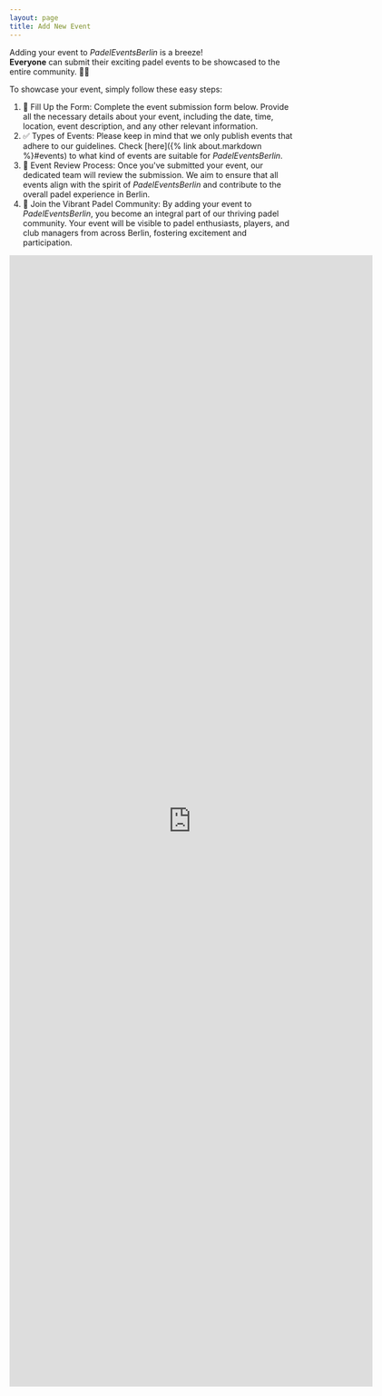 ```yaml
---
layout: page
title: Add New Event
---
```


Adding your event to *PadelEventsBerlin* is a breeze!<br/> 
**Everyone** can submit their exciting padel events to be showcased to the entire community. 🎾🌟 

To showcase your event, simply follow these easy steps:

1. 📝 Fill Up the Form: Complete the event submission form below. Provide all the necessary details about your event, including the date, time, location, event description, and any other relevant information. 
2. ✅ Types of Events: Please keep in mind that we only publish events that adhere to our guidelines. Check [here]({% link about.markdown %}#events) to  what kind of events are suitable for *PadelEventsBerlin*.
3. 🧐 Event Review Process: Once you've submitted your event, our dedicated team will review the submission. We aim to ensure that all events align with the spirit of *PadelEventsBerlin* and contribute to the overall padel experience in Berlin.
4. 🤝 Join the Vibrant Padel Community: By adding your event to *PadelEventsBerlin*, you become an integral part of our thriving padel community. Your event will be visible to padel enthusiasts, players, and club managers from across Berlin, fostering excitement and participation.

<iframe src="https://docs.google.com/forms/d/e/1FAIpQLSfxBYtH-ARdl4yfBVtVtb5cnlL_b_D0DObk7KiXBtGX_hs3AA/viewform?embedded=true" width="640" height="1993" frameborder="0" marginheight="0" marginwidth="0">Loading…</iframe>
